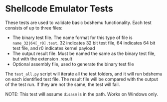 # Shellcode Emulator Tests

These tests are used to validate basic bdshemu functionality. Each test consists of up to three files:
* The binary test file. The name format for this type of file is `name_32|64[_r0].test`. 32 indicates 32 bit test file, 64 indicates 64 bit test file, and r0 indicates kernel payload
* The output result file. Must be named the same as the binary test file, but with the extension .result
* Optional assembly file, used to generate the binary test file

The `test_all.py` script will iterate all the test folders, and it will run bdshemu on each identified test file.
The result file will be compared with the output of the test run. If they are not the same, the test will fail.

NOTE: This test will assume `disasm` is in the path. Works on Windows only.